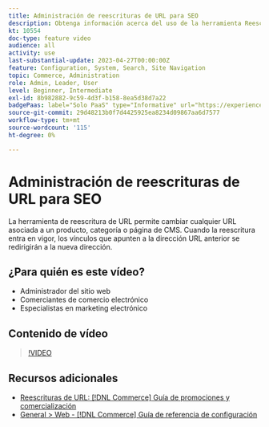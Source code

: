 ```yaml
---
title: Administración de reescrituras de URL para SEO
description: Obtenga información acerca del uso de la herramienta Reescribir URL para cambiar cualquier dirección URL asociada a un producto, categoría o página de CMS.
kt: 10554
doc-type: feature video
audience: all
activity: use
last-substantial-update: 2023-04-27T00:00:00Z
feature: Configuration, System, Search, Site Navigation
topic: Commerce, Administration
role: Admin, Leader, User
level: Beginner, Intermediate
exl-id: 8b982882-9c59-4d3f-b158-8ea5d38d7a22
badgePaas: label="Solo PaaS" type="Informative" url="https://experienceleague.adobe.com/en/docs/commerce/user-guides/product-solutions" tooltip="Se aplica solo a proyectos de Adobe Commerce en la nube (infraestructura PaaS administrada por Adobe) y a proyectos locales."
source-git-commit: 29d48213b0f7d4425925ea8234d09867aa6d7577
workflow-type: tm+mt
source-wordcount: '115'
ht-degree: 0%

---
```


# Administración de reescrituras de URL para SEO

La herramienta de reescritura de URL permite cambiar cualquier URL asociada a un producto, categoría o página de CMS. Cuando la reescritura entra en vigor, los vínculos que apunten a la dirección URL anterior se redirigirán a la nueva dirección.

## ¿Para quién es este vídeo?

- Administrador del sitio web
- Comerciantes de comercio electrónico
- Especialistas en marketing electrónico

## Contenido de vídeo

>[!VIDEO](https://video.tv.adobe.com/v/343751?quality=12&learn=on)

## Recursos adicionales

- [Reescrituras de URL: [!DNL Commerce] Guía de promociones y comercialización](https://experienceleague.adobe.com/docs/commerce-admin/marketing/seo/url-rewrites/url-rewrite.html)
- [General > Web - [!DNL Commerce] Guía de referencia de configuración](https://experienceleague.adobe.com/docs/commerce-admin/config/general/web.html)
